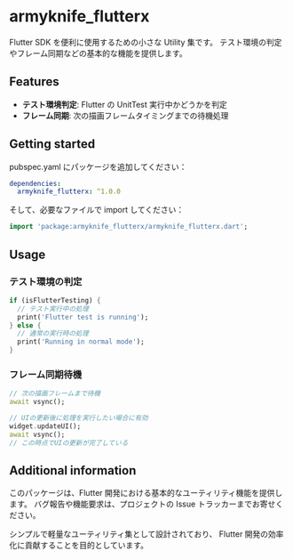 # armyknife_flutterx

Flutter SDK を便利に使用するための小さな Utility 集です。
テスト環境の判定やフレーム同期などの基本的な機能を提供します。

## Features

- **テスト環境判定**: Flutter の UnitTest 実行中かどうかを判定
- **フレーム同期**: 次の描画フレームタイミングまでの待機処理

## Getting started

pubspec.yaml にパッケージを追加してください：

```yaml
dependencies:
  armyknife_flutterx: ^1.0.0
```

そして、必要なファイルで import してください：

```dart
import 'package:armyknife_flutterx/armyknife_flutterx.dart';
```

## Usage

### テスト環境の判定

```dart
if (isFlutterTesting) {
  // テスト実行中の処理
  print('Flutter test is running');
} else {
  // 通常の実行時の処理
  print('Running in normal mode');
}
```

### フレーム同期待機

```dart
// 次の描画フレームまで待機
await vsync();

// UIの更新後に処理を実行したい場合に有効
widget.updateUI();
await vsync();
// この時点でUIの更新が完了している
```

## Additional information

このパッケージは、Flutter 開発における基本的なユーティリティ機能を提供します。
バグ報告や機能要求は、プロジェクトの Issue トラッカーまでお寄せください。

シンプルで軽量なユーティリティ集として設計されており、
Flutter 開発の効率化に貢献することを目的としています。
